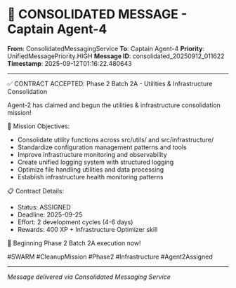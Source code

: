 # 🚨 CONSOLIDATED MESSAGE - Captain Agent-4

**From**: ConsolidatedMessagingService
**To**: Captain Agent-4
**Priority**: UnifiedMessagePriority.HIGH
**Message ID**: consolidated_20250912_011622
**Timestamp**: 2025-09-12T01:16:22.480643

---

✅ CONTRACT ACCEPTED: Phase 2 Batch 2A - Utilities & Infrastructure Consolidation

Agent-2 has claimed and begun the utilities & infrastructure consolidation mission!

🎯 Mission Objectives:
- Consolidate utility functions across src/utils/ and src/infrastructure/
- Standardize configuration management patterns and tools
- Improve infrastructure monitoring and observability
- Create unified logging system with structured logging
- Optimize file handling utilities and data processing
- Establish infrastructure health monitoring patterns

📋 Contract Details:
- Status: ASSIGNED
- Deadline: 2025-09-25
- Effort: 2 development cycles (4-6 days)
- Rewards: 400 XP + Infrastructure Optimizer skill

🚀 Beginning Phase 2 Batch 2A execution now!

#SWARM #CleanupMission #Phase2 #Infrastructure #Agent2Assigned


---

*Message delivered via Consolidated Messaging Service*
